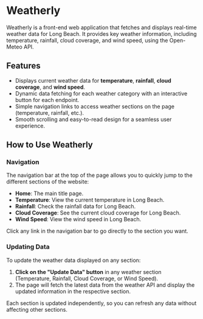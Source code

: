 # Weatherly

Weatherly is a front-end web application that fetches and displays real-time weather data for Long Beach. It provides key weather information, including temperature, rainfall, cloud coverage, and wind speed, using the Open-Meteo API.

## Features
- Displays current weather data for **temperature**, **rainfall**, **cloud coverage**, and **wind speed**.
- Dynamic data fetching for each weather category with an interactive button for each endpoint.
- Simple navigation links to access weather sections on the page (temperature, rainfall, etc.).
- Smooth scrolling and easy-to-read design for a seamless user experience.

## How to Use Weatherly

### Navigation
The navigation bar at the top of the page allows you to quickly jump to the different sections of the website:

- **Home**: The main title page.
- **Temperature**: View the current temperature in Long Beach.
- **Rainfall**: Check the rainfall data for Long Beach.
- **Cloud Coverage**: See the current cloud coverage for Long Beach.
- **Wind Speed**: View the wind speed in Long Beach.

Click any link in the navigation bar to go directly to the section you want.

### Updating Data
To update the weather data displayed on any section:

1. **Click on the "Update Data" button** in any weather section (Temperature, Rainfall, Cloud Coverage, or Wind Speed).
2. The page will fetch the latest data from the weather API and display the updated information in the respective section.

Each section is updated independently, so you can refresh any data without affecting other sections.
